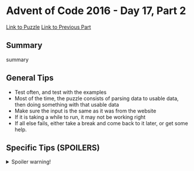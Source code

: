 # Advent of Code 2016 - Day 17, Part 2

[Link to Puzzle](https://adventofcode.com/2016/day/17#part2)
[Link to Previous Part](https://github.com/CodingAP/unofficial-aoc-syllabus/blob/main/years/2016/day17/part1.md)

## Summary
summary

## General Tips
- Test often, and test with the examples
- Most of the time, the puzzle consists of parsing data to usable data, then doing something with that usable data
- Make sure the input is the same as it was from the website
- If it is taking a while to run, it may not be working right
- If all else fails, either take a break and come back to it later, or get some help.

## Specific Tips (SPOILERS)
<details> <summary>Spoiler warning!</summary>

specific tips

</details>